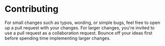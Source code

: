 # Contributing

For small changes such as typos, wording, or simple bugs, feel free to open up a pull request with your changes.
For larger changes, you're invited to use a pull request as a collaboration request. Bounce off your ideas first before spending time implementing larger changes.

